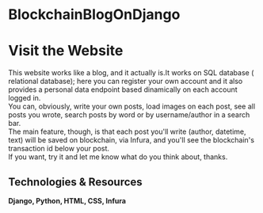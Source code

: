 # BlockchainBlogOnDjango

<a href="https://lorenzolovito.eu.pythonanywhere.com" style="text-decoration: none;"><h1>Visit the Website</h1></a>

This website works like a blog, and it actually is.It works on SQL database ( relational database); here you can register your own account and it also provides a personal data endpoint based dinamically on each account logged in.<br>
You can, obviously, write your own posts, load images on each post, see all posts you wrote, search posts by word or by username/author in a search bar.<br>
The main feature, though, is that each post you'll write (author, datetime, text) will be saved on blockchain, via Infura, and you'll see the blockchain's transaction id below your post.<br>
If you want, try it and let me know what do you think about, thanks.

<h2>Technologies & Resources</h2>
<strong>Django, Python, HTML, CSS, Infura</strong>

